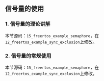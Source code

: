## 信号量的使用



### 1. 信号量的理论讲解

本节源码：`15_freertos_example_semaphore`，在`12_freertos_example_sync_exclusion`上修改。



### 2. 信号量的常规使用

本节源码：`15_freertos_example_semaphore`，在`12_freertos_example_sync_exclusion`上修改。


